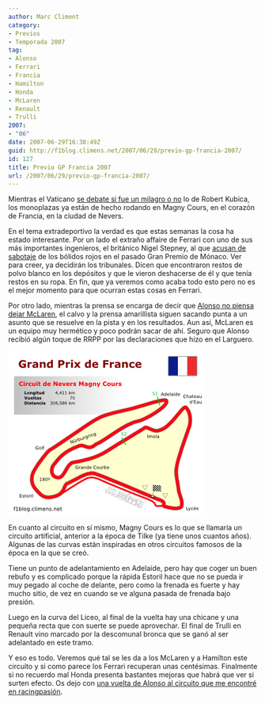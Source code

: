 ```yaml
---
author: Marc Climent
category:
- Previos
- Temporada 2007
tag:
- Alonso
- Ferrari
- Francia
- Hamilton
- Honda
- McLaren
- Renault
- Trulli
2007:
- "06"
date: 2007-06-29T16:38:49Z
guid: http://f1blog.climens.net/2007/06/29/previo-gp-francia-2007/
id: 127
title: Previo GP Francia 2007
url: /2007/06/29/previo-gp-francia-2007/
---
```


Mientras el Vaticano [se debate si fue un milagro o no](http://www.elmundo.es/elmundodeporte/2007/06/28/motor/1183041577.html) lo de Robert Kubica, los monoplazas ya están de hecho rodando en Magny Cours, en el corazón de Francia, en la ciudad de Nevers.

En el tema extradeportivo la verdad es que estas semanas la cosa ha estado interesante. Por un lado el extraño affaire de Ferrari con uno de sus más importantes ingenieros, el británico Nigel Stepney, al que [acusan de sabotaje](http://www.elpais.com/articulo/deportes/espionaje/moda/elpepudep/20070629elpepidep_7/Tes) de los bólidos rojos en el pasado Gran Premio de Mónaco. Ver para creer, ya decidirán los tribunales. Dicen que encontraron restos de polvo blanco en los depósitos y que le vieron deshacerse de él y que tenía restos en su ropa. En fin, que ya veremos como acaba todo esto pero no es el mejor momento para que ocurran estas cosas en Ferrari.

Por otro lado, mientras la prensa se encarga de decir que [Alonso no piensa dejar McLaren](http://www.levante-emv.com/secciones/noticia.jsp?pNumEjemplar=3577&pIdSeccion=11&pIdNoticia=315104), el calvo y la prensa amarillista siguen sacando punta a un asunto que se resuelve en la pista y en los resultados. Aun así, McLaren es un equipo muy hermético y poco podrán sacar de ahí. Seguro que Alonso recibió algún toque de RRPP por las declaraciones que hizo en el Larguero.

![Circuito de Magny Cours](/files/2007/06/francia071.png)

En cuanto al circuito en sí mismo, Magny Cours es lo que se llamaría un circuito artificial, anterior a la época de Tilke (ya tiene unos cuantos años). Algunas de las curvas están inspiradas en otros circuitos famosos de la época en la que se creó.

Tiene un punto de adelantamiento en Adelaide, pero hay que coger un buen rebufo y es complicado porque la rápida Estoril hace que no se pueda ir muy pegado al coche de delante, pero como la frenada es fuerte y hay mucho sitio, de vez en cuando se ve alguna pasada de frenada bajo presión.

Luego en la curva del Liceo, al final de la vuelta hay una chicane y una pequeña recta que con suerte se puede aprovechar. El final de Trulli en Renault vino marcado por la descomunal bronca que se ganó al ser adelantado en este tramo.

Y eso es todo. Veremos qué tal se les da a los McLaren y a Hamilton este circuito y si como parece los Ferrari recuperan unas centésimas. Finalmente si no recuerdo mal Honda presenta bastantes mejoras que habrá que ver si surten efecto. Os dejo con [una vuelta de Alonso al circuito que me encontré en racingpasión](http://www.racingpasion.com/2007/06/26-una-vuelta-a-magny-cours-con-fernando-alonso).

<p style="text-align: center">